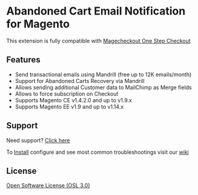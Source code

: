 Abandoned Cart Email Notification for Magento
==============================================

This extension is fully compatible with [Magecheckout One Step Checkout](https://magecheckout.com/)

## Features

* Send transactional emails using Mandrill (free up to 12K emails/month)
* Support for Abandoned Carts Recovery via Mandrill
* Allows sending additional Customer data to MailChimp as Merge fields
* Allows to force subscription on Checkout
* Supports Magento CE v1.4.2.0 and up to v1.9.x
* Supports Magento EE v1.9 and up to v1.14.x



## Support

Need support? [Click here](http://support.magecheckout.com)

To [Install](http://wiki.magecheckout.com/general/installation.html) configure and see most common troubleshootings visit our [wiki](http://wiki.magecheckout.com/)

## License

[Open Software License (OSL 3.0)](http://opensource.org/licenses/osl-3.0.php)

